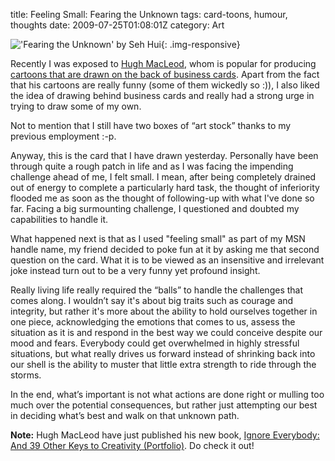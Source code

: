 title: Feeling Small: Fearing the Unknown
tags: card-toons, humour, thoughts
date: 2009-07-25T01:08:01Z
category: Art

!['Fearing the Unknown' by Seh Hui]({filename}/images/2009/07/Fear-small.png){: .img-responsive}

Recently I was exposed to [Hugh MacLeod][hugh], whom is popular for producing [cartoons that are drawn on the back of business cards][hughcards]. Apart from the fact that his cartoons are really funny (some of them wickedly so :)), I also liked the idea of drawing behind business cards and really had a strong urge in trying to draw some of my own.

Not to mention that I still have two boxes of “art stock” thanks to my previous employment :-p.

Anyway, this is the card that I have drawn yesterday. Personally have been through quite a rough patch in life and as I was facing the impending challenge ahead of me, I felt small. I mean, after being completely drained out of energy to complete a particularly hard task, the thought of inferiority  flooded me as soon as the thought of following-up with what I've done so far. Facing a big surmounting challenge, I questioned and doubted my capabilities to handle it.

What happened next is that as I used "feeling small" as part of my MSN handle name, my friend decided to poke fun at it by asking me that second question on the card. What it is to be viewed as an insensitive and irrelevant joke instead turn out to be a very funny yet profound insight.

Really living life really required the “balls” to handle the challenges that comes along. I wouldn’t say it's about big traits such as courage and integrity, but rather it's more about the ability to hold ourselves together in one piece, acknowledging the emotions that comes to us, assess the situation as it is and respond in the best way we could conceive despite our mood and fears. Everybody could get overwhelmed in highly stressful situations, but what really drives us forward instead of shrinking back into our shell is the ability to muster that little extra strength to ride through the storms.

In the end, what’s important is not what actions are done right or mulling too much over the potential consequences, but rather just attempting our best in deciding what’s best and walk on that unknown path.

**Note:** Hugh MacLeod have just published his new book, [Ignore Everybody: And 39 Other Keys to Creativity (Portfolio)][hughbook]. Do check it out!

[hugh]: http://gapingvoid.com/
[hughcards]: http://www.gapingvoid.com/Moveable_Type/archives/000009.html
[hughbook]: http://www.amazon.co.uk/gp/product/159184259X?ie=UTF8&amp;tag=felixleongped-21&amp;linkCode=as2&amp;camp=1634&amp;creative=6738&amp;creativeASIN=159184259X
